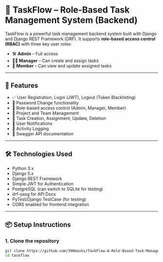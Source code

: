 # 📝 TaskFlow – Role-Based Task Management System (Backend)

TaskFlow is a powerful task management backend system built with Django and Django REST Framework (DRF). It supports **role-based access control (RBAC)** with three key user roles:
- 🛠️ **Admin** – Full access
- 👨‍💼 **Manager** – Can create and assign tasks
- 👤 **Member** – Can view and update assigned tasks

---

## 🚀 Features

- ✅ User Registration, Login (JWT), Logout (Token Blacklisting)
- 🔐 Password Change functionality
- 👥 Role-based access control (Admin, Manager, Member)
- 📁 Project and Team Management
- 📌 Task Creation, Assignment, Update, Deletion
- 🔔 User Notifications
- 🧾 Activity Logging
- 📖 Swagger API documentation

---

## 🛠️ Technologies Used

- Python 3.x
- Django 5.x
- Django REST Framework
- Simple JWT for Authentication
- PostgreSQL (can switch to SQLite for testing)
- drf-yasg for API Docs
- PyTest/Django TestCase (for testing)
- CORS enabled for frontend integration

---

## 📦 Setup Instructions

### 1. Clone the repository

```bash
git clone https://github.com/390masks/TaskFlow-A-Role-Based-Task-Management-System.git
cd taskflow
